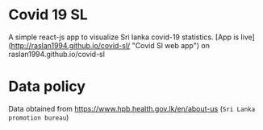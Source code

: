 # Covid 19 SL

A simple react-js app to visualize Sri lanka covid-19 statistics.
[App is live] (http://raslan1994.github.io/covid-sl/ "Covid Sl web app") on raslan1994.github.io/covid-sl

# Data policy
Data obtained from https://www.hpb.health.gov.lk/en/about-us (`Sri Lanka promotion bureau`)
